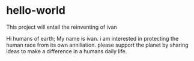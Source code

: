 # hello-world
This project will entail the reinventing of ivan

Hi humans of earth;
My name is ivan. i am interested in protecting the human race from its own anniliation. please support the planet by sharing ideas to make a difference in a humans daily life. 
